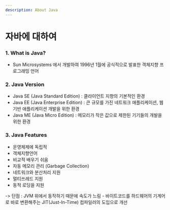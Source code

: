 ```yaml
---
description: About Java
---
```


# 자바에 대하여

### 1. What is Java?

* Sun Microsystems 에서 개발하여 1996년 1월에 공식적으로 발표한 객체지향 프로그래밍 언어

### 2. Java Version

* Java SE (Java Standard Edition) : 클라이언트 지향의 기본적인 환경
* Java EE (Java Enterprise Edition) : 큰 규모를 가진 네트워크 애플리케이션, 웹 기반 애플리케이션 개발을 위한 환경
* Java ME (Java Micro Edition) : 메모리가 작은 값으로 제한된 기기들의 개발을 위한 환경

### 3. Java Features

* 운영체제에 독립적
* 객체지향언어
* 비교적 배우기 쉬움
* 자동 메모리 관리 (Garbage Collection)
* 네트워크와 분산처리 지원
* 멀티쓰레드 지원
* 동적 로딩을 지원

\-> 단점 : JVM 위에서 동작하기 때문에 속도가 느림 - 바이트코드를 하드웨어의 기계어로 바로 변환해주는 JIT(Just-In-Time) 컴파일러의 도입으로 개선
